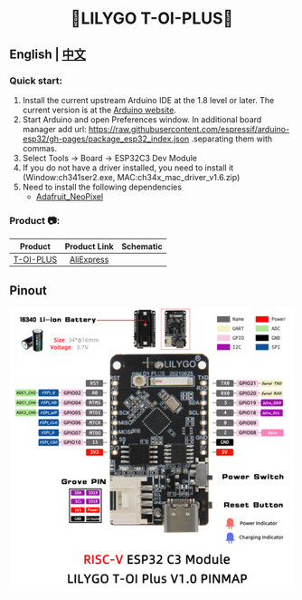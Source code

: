 <h1 align = "center">🌟LILYGO T-OI-PLUS🌟</h1>

## **English | [中文](./README_CN.MD)**

<h3 align = "left">Quick start:</h3>

1. Install the current upstream Arduino IDE at the 1.8 level or later. The current version is at the [Arduino website](http://www.arduino.cc/en/main/software).
2. Start Arduino and open Preferences window. In additional board manager add url: https://raw.githubusercontent.com/espressif/arduino-esp32/gh-pages/package_esp32_index.json .separating them with commas.
3. Select Tools -> Board -> ESP32C3 Dev Module
4. If you do not have a driver installed, you need to install it (Window:ch341ser2.exe, MAC:ch34x_mac_driver_v1.6.zip)
5. Need to install the following dependencies
     - [Adafruit_NeoPixel](https://github.com/adafruit/Adafruit_NeoPixel)

<h3 align = "left">Product 📷:</h3>

|    Product    |                            Product  Link                            | Schematic |
| :-----------: | :-----------------------------------------------------------------: | :-------: |
| [T-OI-PLUS]() | [AliExpress](https://www.aliexpress.com/item/1005002991400957.html) |           |

## Pinout
![](image/TOI_Plus.jpg)
